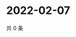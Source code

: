 # 2022-02-07

共 0 条

<!-- BEGIN WEIBO -->
<!-- 最后更新时间 Mon Feb 07 2022 21:17:00 GMT+0800 (China Standard Time) -->

<!-- END WEIBO -->
